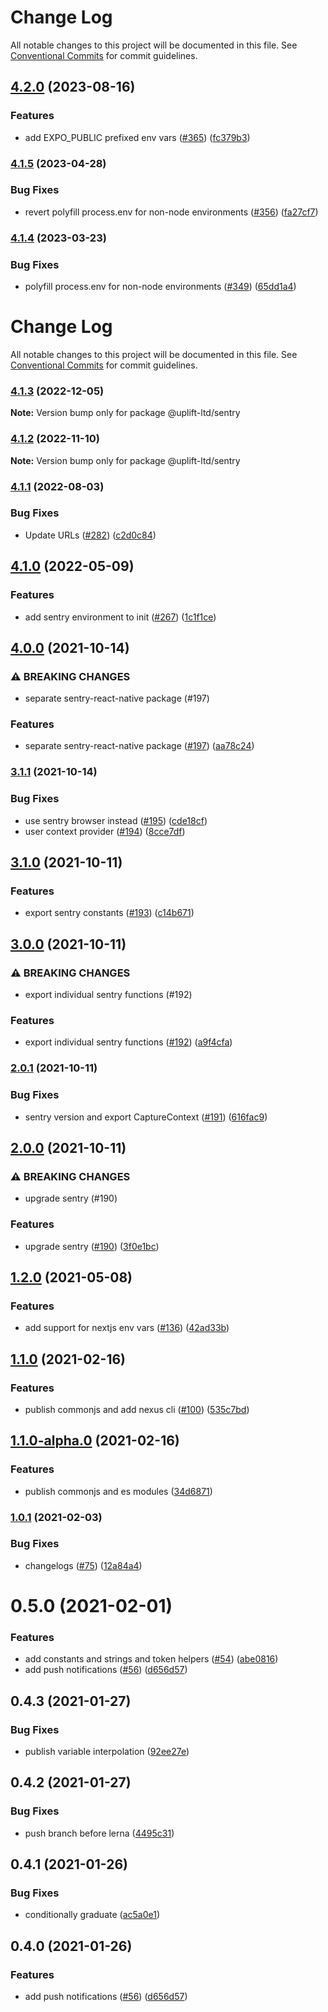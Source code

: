 # Change Log

All notable changes to this project will be documented in this file.
See [Conventional Commits](https://conventionalcommits.org) for commit guidelines.

## [4.2.0](https://github.com/uplift-ltd/nexus/compare/@uplift-ltd/sentry@4.1.5...@uplift-ltd/sentry@4.2.0) (2023-08-16)


### Features

* add EXPO_PUBLIC prefixed env vars ([#365](https://github.com/uplift-ltd/nexus/issues/365)) ([fc379b3](https://github.com/uplift-ltd/nexus/commit/fc379b3dc60a2244b3e7c0b6d38ad412c0f3c195))



### [4.1.5](https://github.com/uplift-ltd/nexus/compare/@uplift-ltd/sentry@4.1.4...@uplift-ltd/sentry@4.1.5) (2023-04-28)


### Bug Fixes

* revert polyfill process.env for non-node environments ([#356](https://github.com/uplift-ltd/nexus/issues/356)) ([fa27cf7](https://github.com/uplift-ltd/nexus/commit/fa27cf79ce62f6eed2b41b8749923daf74df35ed))



### [4.1.4](https://github.com/uplift-ltd/nexus/compare/@uplift-ltd/sentry@4.1.3...@uplift-ltd/sentry@4.1.4) (2023-03-23)


### Bug Fixes

* polyfill process.env for non-node environments ([#349](https://github.com/uplift-ltd/nexus/issues/349)) ([65dd1a4](https://github.com/uplift-ltd/nexus/commit/65dd1a44ad7a091fc421a287336450d475b1fb66))



# Change Log

All notable changes to this project will be documented in this file. See
[Conventional Commits](https://conventionalcommits.org) for commit guidelines.

### [4.1.3](https://github.com/uplift-ltd/nexus/compare/@uplift-ltd/sentry@4.1.2...@uplift-ltd/sentry@4.1.3) (2022-12-05)

**Note:** Version bump only for package @uplift-ltd/sentry

### [4.1.2](https://github.com/uplift-ltd/nexus/compare/@uplift-ltd/sentry@4.1.1...@uplift-ltd/sentry@4.1.2) (2022-11-10)

**Note:** Version bump only for package @uplift-ltd/sentry

### [4.1.1](https://github.com/uplift-ltd/nexus/compare/@uplift-ltd/sentry@4.1.0...@uplift-ltd/sentry@4.1.1) (2022-08-03)

### Bug Fixes

- Update URLs ([#282](https://github.com/uplift-ltd/nexus/issues/282))
  ([c2d0c84](https://github.com/uplift-ltd/nexus/commit/c2d0c843c8eb18c4a9ae360ee2d840f5be388fac))

## [4.1.0](https://github.com/uplift-ltd/nexus/compare/@uplift-ltd/sentry@4.0.0...@uplift-ltd/sentry@4.1.0) (2022-05-09)

### Features

- add sentry environment to init ([#267](https://github.com/uplift-ltd/nexus/issues/267))
  ([1c1f1ce](https://github.com/uplift-ltd/nexus/commit/1c1f1ceda6ef346c5d625c5770627a1a880b0c70))

## [4.0.0](https://github.com/uplift-ltd/nexus/compare/@uplift-ltd/sentry@3.1.1...@uplift-ltd/sentry@4.0.0) (2021-10-14)

### ⚠ BREAKING CHANGES

- separate sentry-react-native package (#197)

### Features

- separate sentry-react-native package ([#197](https://github.com/uplift-ltd/nexus/issues/197))
  ([aa78c24](https://github.com/uplift-ltd/nexus/commit/aa78c244e4abfcb844aeed08f7b4b8ba6252c39b))

### [3.1.1](https://github.com/uplift-ltd/nexus/compare/@uplift-ltd/sentry@3.1.0...@uplift-ltd/sentry@3.1.1) (2021-10-14)

### Bug Fixes

- use sentry browser instead ([#195](https://github.com/uplift-ltd/nexus/issues/195))
  ([cde18cf](https://github.com/uplift-ltd/nexus/commit/cde18cf1daa4e06f8ee590270d1358ceb09b3d44))
- user context provider ([#194](https://github.com/uplift-ltd/nexus/issues/194))
  ([8cce7df](https://github.com/uplift-ltd/nexus/commit/8cce7df1ebb8ff3f8bf0db919d581a865526e862))

## [3.1.0](https://github.com/uplift-ltd/nexus/compare/@uplift-ltd/sentry@3.0.0...@uplift-ltd/sentry@3.1.0) (2021-10-11)

### Features

- export sentry constants ([#193](https://github.com/uplift-ltd/nexus/issues/193))
  ([c14b671](https://github.com/uplift-ltd/nexus/commit/c14b671afda41a2659b92b6a1a6ef0ca9bf36b32))

## [3.0.0](https://github.com/uplift-ltd/nexus/compare/@uplift-ltd/sentry@2.0.1...@uplift-ltd/sentry@3.0.0) (2021-10-11)

### ⚠ BREAKING CHANGES

- export individual sentry functions (#192)

### Features

- export individual sentry functions ([#192](https://github.com/uplift-ltd/nexus/issues/192))
  ([a9f4cfa](https://github.com/uplift-ltd/nexus/commit/a9f4cfa4fae57257d4cf4761d8c6bc857182f38a))

### [2.0.1](https://github.com/uplift-ltd/nexus/compare/@uplift-ltd/sentry@2.0.0...@uplift-ltd/sentry@2.0.1) (2021-10-11)

### Bug Fixes

- sentry version and export CaptureContext ([#191](https://github.com/uplift-ltd/nexus/issues/191))
  ([616fac9](https://github.com/uplift-ltd/nexus/commit/616fac90474d295e65800275d3525ffeffaf44ce))

## [2.0.0](https://github.com/uplift-ltd/nexus/compare/@uplift-ltd/sentry@1.2.0...@uplift-ltd/sentry@2.0.0) (2021-10-11)

### ⚠ BREAKING CHANGES

- upgrade sentry (#190)

### Features

- upgrade sentry ([#190](https://github.com/uplift-ltd/nexus/issues/190))
  ([3f0e1bc](https://github.com/uplift-ltd/nexus/commit/3f0e1bc998da71a458b98dc2cd6cb09698d6030c))

## [1.2.0](https://github.com/uplift-ltd/nexus/compare/@uplift-ltd/sentry@1.1.0...@uplift-ltd/sentry@1.2.0) (2021-05-08)

### Features

- add support for nextjs env vars ([#136](https://github.com/uplift-ltd/nexus/issues/136))
  ([42ad33b](https://github.com/uplift-ltd/nexus/commit/42ad33bd9122c8baeea1276da75b0e1cb75f014d))

## [1.1.0](https://github.com/uplift-ltd/nexus/compare/@uplift-ltd/sentry@1.0.1...@uplift-ltd/sentry@1.1.0) (2021-02-16)

### Features

- publish commonjs and add nexus cli ([#100](https://github.com/uplift-ltd/nexus/issues/100))
  ([535c7bd](https://github.com/uplift-ltd/nexus/commit/535c7bd0ad8224b9dde814f18f9d5082366061e1))

## [1.1.0-alpha.0](https://github.com/uplift-ltd/nexus/compare/@uplift-ltd/sentry@1.0.1...@uplift-ltd/sentry@1.1.0-alpha.0) (2021-02-16)

### Features

- publish commonjs and es modules
  ([34d6871](https://github.com/uplift-ltd/nexus/commit/34d6871f720efebf2d48773ae1e17c8dc6fd652d))

### [1.0.1](https://github.com/uplift-ltd/nexus/compare/@uplift-ltd/sentry@0.5.0...@uplift-ltd/sentry@1.0.1) (2021-02-03)

### Bug Fixes

- changelogs ([#75](https://github.com/uplift-ltd/nexus/issues/75))
  ([12a84a4](https://github.com/uplift-ltd/nexus/commit/12a84a443f74257efe930d0dcf96b61635643dcd))

# 0.5.0 (2021-02-01)

### Features

- add constants and strings and token helpers ([#54](https://github.com/uplift-ltd/nexus/issues/54))
  ([abe0816](https://github.com/uplift-ltd/nexus/commit/abe08162dec2552c083680fde4ce80bf9d4b6675))
- add push notifications ([#56](https://github.com/uplift-ltd/nexus/issues/56))
  ([d656d57](https://github.com/uplift-ltd/nexus/commit/d656d57fa545c77c9c28aab77e57ea43a2bacc60))

## 0.4.3 (2021-01-27)

### Bug Fixes

- publish variable interpolation
  ([92ee27e](https://github.com/uplift-ltd/nexus/commit/92ee27e2b1a473d14e95120fd9835f90e2b4b0d0))

## 0.4.2 (2021-01-27)

### Bug Fixes

- push branch before lerna
  ([4495c31](https://github.com/uplift-ltd/nexus/commit/4495c311019edad65242fddfcbec3763a86f528c))

## 0.4.1 (2021-01-26)

### Bug Fixes

- conditionally graduate
  ([ac5a0e1](https://github.com/uplift-ltd/nexus/commit/ac5a0e1fc880399a0b498e7eac042f1572fee991))

## 0.4.0 (2021-01-26)

### Features

- add push notifications ([#56](https://github.com/uplift-ltd/nexus/issues/56))
  ([d656d57](https://github.com/uplift-ltd/nexus/commit/d656d57fa545c77c9c28aab77e57ea43a2bacc60))
